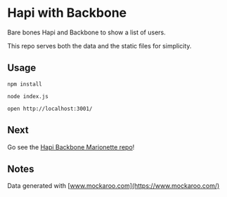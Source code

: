 # Hapi with Backbone

Bare bones Hapi and Backbone to show a list of users.

This repo serves both the data and the static files for simplicity.

## Usage

`npm install`

`node index.js`

`open http://localhost:3001/`

## Next

Go see the [Hapi Backbone Marionette repo](https://github.com/adrianblynch/hapi-backbone-marionette)!

## Notes

Data generated with [www.mockaroo.com](https://www.mockaroo.com/)
